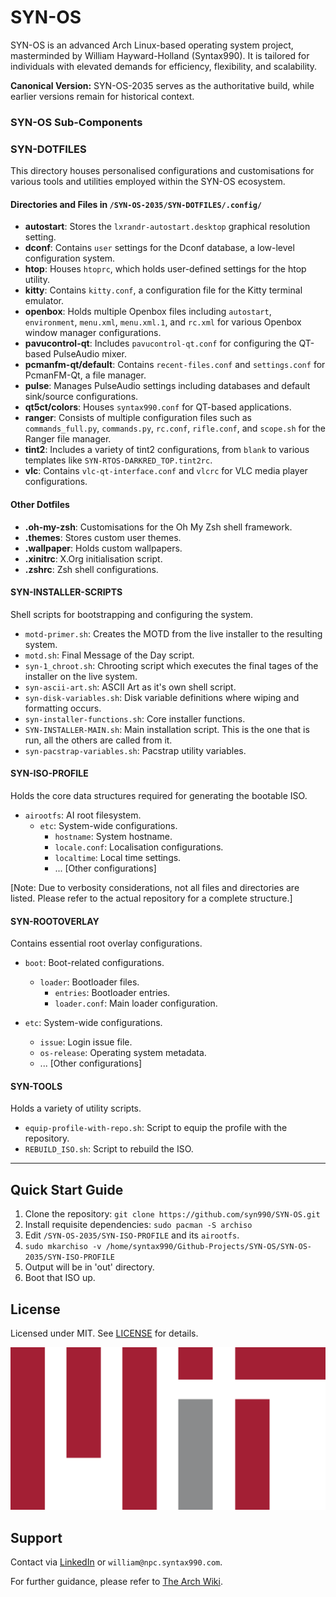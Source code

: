 # SYN-OS

SYN-OS is an advanced Arch Linux-based operating system project, masterminded by William Hayward-Holland (Syntax990). It is tailored for individuals with elevated demands for efficiency, flexibility, and scalability. 

**Canonical Version:** SYN-OS-2035 serves as the authoritative build, while earlier versions remain for historical context.

### SYN-OS Sub-Components

### SYN-DOTFILES

This directory houses personalised configurations and customisations for various tools and utilities employed within the SYN-OS ecosystem. 

#### Directories and Files in `/SYN-OS-2035/SYN-DOTFILES/.config/`

- **autostart**: Stores the `lxrandr-autostart.desktop` graphical resolution setting.
- **dconf**: Contains `user` settings for the Dconf database, a low-level configuration system.
- **htop**: Houses `htoprc`, which holds user-defined settings for the htop utility.
- **kitty**: Contains `kitty.conf`, a configuration file for the Kitty terminal emulator.
- **openbox**: Holds multiple Openbox files including `autostart`, `environment`, `menu.xml`, `menu.xml.1`, and `rc.xml` for various Openbox window manager configurations.
- **pavucontrol-qt**: Includes `pavucontrol-qt.conf` for configuring the QT-based PulseAudio mixer.
- **pcmanfm-qt/default**: Contains `recent-files.conf` and `settings.conf` for PcmanFM-Qt, a file manager.
- **pulse**: Manages PulseAudio settings including databases and default sink/source configurations.
- **qt5ct/colors**: Houses `syntax990.conf` for QT-based applications. 
- **ranger**: Consists of multiple configuration files such as `commands_full.py`, `commands.py`, `rc.conf`, `rifle.conf`, and `scope.sh` for the Ranger file manager.
- **tint2**: Includes a variety of tint2 configurations, from `blank` to various templates like `SYN-RTOS-DARKRED_TOP.tint2rc`.
- **vlc**: Contains `vlc-qt-interface.conf` and `vlcrc` for VLC media player configurations.

#### Other Dotfiles

- **.oh-my-zsh**: Customisations for the Oh My Zsh shell framework.
- **.themes**: Stores custom user themes.
- **.wallpaper**: Holds custom wallpapers.
- **.xinitrc**: X.Org initialisation script.
- **.zshrc**: Zsh shell configurations.

#### SYN-INSTALLER-SCRIPTS

Shell scripts for bootstrapping and configuring the system.

- `motd-primer.sh`: Creates the MOTD from the live installer to the resulting system.
- `motd.sh`: Final Message of the Day script.
- `syn-1_chroot.sh`: Chrooting script which executes the final tages of the installer on the live system.
- `syn-ascii-art.sh`: ASCII Art as it's own shell script.
- `syn-disk-variables.sh`: Disk variable definitions where wiping and formatting occurs.
- `syn-installer-functions.sh`: Core installer functions.
- `SYN-INSTALLER-MAIN.sh`: Main installation script. This is the one that is run, all the others are called from it.
- `syn-pacstrap-variables.sh`: Pacstrap utility variables.

#### SYN-ISO-PROFILE

Holds the core data structures required for generating the bootable ISO.

- `airootfs`: AI root filesystem.
  - `etc`: System-wide configurations.
    - `hostname`: System hostname.
    - `locale.conf`: Localisation configurations.
    - `localtime`: Local time settings.
    - ... [Other configurations]

[Note: Due to verbosity considerations, not all files and directories are listed. Please refer to the actual repository for a complete structure.]

#### SYN-ROOTOVERLAY

Contains essential root overlay configurations.

- `boot`: Boot-related configurations.
  - `loader`: Bootloader files.
    - `entries`: Bootloader entries.
    - `loader.conf`: Main loader configuration.

- `etc`: System-wide configurations.
  - `issue`: Login issue file.
  - `os-release`: Operating system metadata.
  - ... [Other configurations]

#### SYN-TOOLS

Holds a variety of utility scripts.

- `equip-profile-with-repo.sh`: Script to equip the profile with the repository.
- `REBUILD_ISO.sh`: Script to rebuild the ISO.

---

## Quick Start Guide

1. Clone the repository: `git clone https://github.com/syn990/SYN-OS.git`
2. Install requisite dependencies: `sudo pacman -S archiso`
3. Edit `/SYN-OS-2035/SYN-ISO-PROFILE` and its `airootfs`.
4. `sudo mkarchiso -v /home/syntax990/Github-Projects/SYN-OS/SYN-OS-2035/SYN-ISO-PROFILE`
5. Output will be in 'out' directory.
6. Boot that ISO up.

## License

Licensed under MIT. See [LICENSE](https://github.com/syn990/SYN-OS/blob/main/LICENSE) for details.

<p align="center">
  <img src="./Images/LICENSE.png" alt="SYN-OS License">
</p>

## Support

Contact via [LinkedIn](https://www.linkedin.com/in/william-hayward-holland-990/) or `william@npc.syntax990.com`.

For further guidance, please refer to [The Arch Wiki](https://wiki.archlinux.org).
